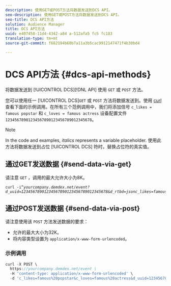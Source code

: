 ```yaml
---
description: 使用GET或POST方法将数据发送到DCS API。
seo-description: 使用GET或POST方法将数据发送到DCS API。
seo-title: DCS API方法
solution: Audience Manager
title: DCS API方法
uuid: e407458-11d4-4342-a84 a-512afa5 fc5 fc183
translation-type: tm+mt
source-git-commit: f682194b60b7a11a3b5cac9912147471f4b30bd4

---
```



# DCS API方法 {#dcs-api-methods}

将数据发送到 [!UICONTROL DCS][!DNL API] 使用 `GET` 或 `POST` 方法。

您可以使用任一 [!UICONTROL DCS]`GET` 或 `POST` 方法将数据发送到。使用 [curl](https://curl.haxx.se/)查看下面的示例调用。在所有三个范例调用中，我们将添加信号 `c_likes = famous popstar` 和 `c_loves = famous actress` 设备配置文件 `12345678901234567890123456789012345678`。

>[!NOTE]
>
>In the code and examples, *italics* represents a variable placeholder. 使用此方法将数据发送到占位 [!UICONTROL DCS] 符时，替换占位符的真实值。

## 通过GET发送数据 {#send-data-via-get}

请注意 `GET` ，调用的最大允许大小为8K。

<pre><code>curl -i“<i>yourcompany.demdex.net/event?d_uuid=12345678901234567890123456789012345678&amp;d_rtbd=jsonc_likes=famous%20popstar&amp;c_loves=famous%20actress</i><i></i><i></i><i></i>”</code></pre>

## 通过POST发送数据 {#send-data-via-post}

请注意使用该 `POST` 方法发送数据的要求：

* 允许的最大大小为32K。
* 将内容类型设置为 `application/x-www-form-urlencoded`。

### 示例调用

```js
curl -X POST \
  https://yourcompany.demdex.net/event \
  -H 'content-type: application/x-www-form-urlencoded' \
  -d 'c_likes=famous%20popstar&c_loves=famous%20actress&d_uuid=12345678901234567890123456789012345678'
```
